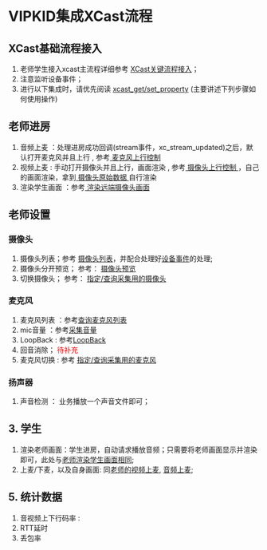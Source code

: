 
# VIPKID集成XCast流程

## XCast基础流程接入

1. 老师学生接入xcast主流程详细参考 <a href = "xcast_flow.md">XCast关键流程接入</a>；
2. 注意监听<a name="xcast_flow.md?#xcast_handle_event_deviceeventcallback">设备事件</a>；
3. 进行以下集成时，请优先阅读 <a href="xcast_normal.md?#xcast_get_set_property">xcast\_get/set_property</a> (主要讲述下列步骤如何使用操作)

## 老师进房
1.  <a name="teacher_audio_out">音频上麦</a> ：<a name="xcast_flow.md?#xcast_handle_event_streameventcallback">处理进房成功回调(stream事件，xc\_stream\_updated)</a>之后，默认打开麦克风并且上行 , 参考<a href="xcast_normal.md?#xcast_device_oper_camera_videoout"> 麦克风上行控制 </a>
2. <a name="teacher_video_out">视频上麦</a> : 手动打开摄像头并且上行，画面渲染 , 参考<a href="xcast_normal.md?#xcast_device_oper_camera_videoout"> 摄像头上行控制 </a>，自己的画面渲染，拿到<a href="xcast_normal.md?#xcast_device_oper_camera_rawdata"> 摄像头原始数据 </a>自行渲染
3. <a name="render_student_video">渲染学生画面</a> ：参考<a href="xcast_normal.md?#xcast_device_remote_camera_preview"> 渲染远端摄像头画面 </a>

## 老师设置
### 摄像头
1. 摄像头列表；参考 <a href="xcast_normal.md?#xcast_device_cameralist">摄像头列表</a>，并配合处理好<a href="xcast_flow.md?#xcast_handle_event_deviceeventcallback">设备事件</a>的处理;
2. 摄像头分开预览； 参考： <a href="xcast_normal.md?#xcast_device_oper_camera_preview"> 摄像头预览 </a>
3. 切换摄像头； 参考： <a href="xcast_normal.md?#xcast_device_oper_camera_preview"> 指定/查询采集用的摄像头</a>

### 麦克风
1. 麦克风列表 ：参考<a href="xcast_normal.md?#xcast_device_mic_list">查询麦克风列表</a>
2. mic音量 ：参考<a href="xcast_normal.md?#xcast_device_mic_volume">采集音量</a>
3. LoopBack : 参考<a href="xcast_normal.md?#xcast_device_mic_loopback">LoopBack</a>
4. 回音消除； <font color='red'> 待补充 </font>
5. 麦克风切换 : 参考 <a href="xcast_normal.md?#xcast_device_oper_camera_preview"> 指定/查询采集用的麦克风</a>

### 扬声器
1. 声音检测 ： 业务播放一个声音文件即可；


## 3. 学生
1. 渲染老师画面：学生进房，自动请求播放音频；只需要将老师画面显示并渲染即可，此处与<a href="#render_student_video">老师渲染学生画面相同</a>;
2. 上麦/下麦，以及自身画面: 同<a href="#teacher_video_out">老师的视频上麦</a>, <a href="#teacher_audio_out">音频上麦</a>;

## 5. 统计数据 
1. 音视频上下行码率 : 
2. RTT延时
3. 丢包率